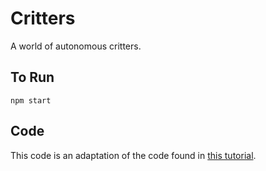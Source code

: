 # Critters

A world of autonomous critters.

## To Run
`npm start`

## Code

This code is an adaptation of the code found in [this tutorial](http://html5hub.com/build-a-javascript-particle-system/).
